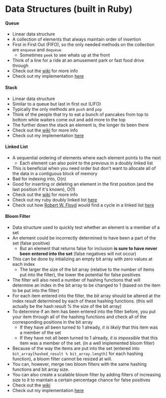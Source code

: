 # Data Structures (built in Ruby)

#### Queue
- Linear data structure
- A collection of elements that always maintain order of insertion
- First in First Out (FIFO), so the only needed methods on the collection are `enqueue` and `dequeue`
  - Sometimes `peek` to see whats up at the front
- Think of a line for a ride at an amusement park or fast food drive through
- Check out the [wiki](https://en.wikipedia.org/wiki/Queue_(abstract_data_type)) for more info
- Check out my implementation [here](./queue.rb)

#### Stack
- Linear data structure
- Similar to a queue but last in first out (LIFO)
- Typically the only methods are `push` and `pop`
- Think of the people that try to eat a bunch of pancakes from top to bottom while waiters come out and add more to the top
- The further down the stack an element is, the longer its been there
- Check out the [wiki](https://en.wikipedia.org/wiki/Stack_(abstract_data_type)) for more info
- Check out my implementation [here](./stack.rb)

#### Linked List
- A sequential ordering of elements where each element points to the next
  - Each element can also point to the previous in a doubly linked list
- This is beneficial when you need order but don't want to allocate all of the data in a contiguous block of memory
- Bad for indexing into, O(n)
- Good for inserting or deleting an element in the first position (and the last position if it's known), O(1)
- Check out the [wiki](https://en.wikipedia.org/wiki/Linked_list) for more info
- Check out my ruby doubly linked list [here](./linked_list.rb)
- Check out how [Robert W. Floyd](https://en.wikipedia.org/wiki/Robert_W._Floyd) would find a cycle in a linked list [here](../cool_algos/floyds_cycle_detection.rb)

#### Bloom Filter
- Data structure used to quickly test whether an element is a member of a set
- An element could be incorrectly determined to have been a part of the set (false positive)
  - But an element that returns false for inclusion **is sure to have never been entered into the set** (false negatives will not occur)
- This can be done by intializing an empty bit array with zero values at each index
  - The larger the size of the bit array (relative to the number of items put into the filter), the lower the potential for false positives
- The filter will also need a number of hashing functions that will determine an index in the bit array to be changed to 1 (based on the item to be put into the filter)
- For each item entered into the filter, the bit array should be altered at the index result determined by each of these hashing functions. (this will actually be the hash result % the size of the bit array)
- To determine if an item has been entered into the filter before, you put your item through all of the hashing functions and check all of the corresponding positions in the bit array
  - If they have all been turned to 1 already, *it is likely* that this item was a member of the set
  - If they have not all been turned to 1 already, *it is impossible* that this item was a member of the set. (in a well implemented bloom filter)
- Because of the way the items are put into the set (entered into `bit_array[hashed_result % bit_array.length]` for each hashing function), a bloom filter cannot be resized at will.
- You can, however, merge two bloom filters with the same hashing functions and bit array size.
- You can also create a scalable bloom filter by adding filters of increasing size to it to maintain a certain percentage chance for false positives
- Check out the [wiki](https://en.wikipedia.org/wiki/Bloom_filter)
- Check out my implementation [here](../algorithms_study_group/bloom_filter/lib/bloom_filter.rb)